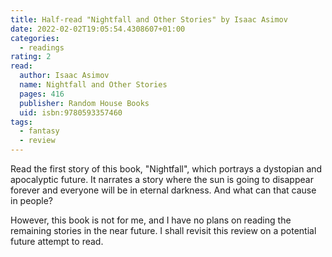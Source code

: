 ```yaml
---
title: Half-read "Nightfall and Other Stories" by Isaac Asimov
date: 2022-02-02T19:05:54.4308607+01:00
categories:
  - readings
rating: 2
read:
  author: Isaac Asimov
  name: Nightfall and Other Stories
  pages: 416
  publisher: Random House Books
  uid: isbn:9780593357460
tags:
  - fantasy
  - review
---
```


Read the first story of this book, "Nightfall", which portrays a dystopian and apocalyptic future. It narrates a story where the sun is going to disappear forever and everyone will be in eternal darkness. And what can that cause in people?

However, this book is not for me, and I have no plans on reading the remaining stories in the near future. I shall revisit this review on a potential future attempt to read.
